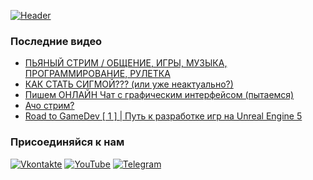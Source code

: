 [![Header](https://github.com/Fsoky/Fsoky/blob/main/assets/pop-cat.gif)](https://youtube.com/c/)

### Последние видео
<!-- YOUTUBE:START -->
- [ПЬЯНЫЙ СТРИМ / ОБЩЕНИЕ, ИГРЫ, МУЗЫКА, ПРОГРАММИРОВАНИЕ, РУЛЕТКА](https://www.youtube.com/watch?v=4GFopad-43w)
- [КАК СТАТЬ СИГМОЙ??? &lpar;или уже неактуально?&rpar;](https://www.youtube.com/watch?v=r7C229smTCg)
- [Пишем ОНЛАЙН Чат с графическим интерфейсом &lpar;пытаемся&rpar;](https://www.youtube.com/watch?v=3NYy5CpwVTc)
- [Ачо стрим?](https://www.youtube.com/watch?v=i9dHr3bBkF0)
- [Road to GameDev [ 1 ] | Путь к разработке игр на Unreal Engine 5](https://www.youtube.com/watch?v=t59FqzEbvVc)
<!-- YOUTUBE:END -->

### Присоединяйся к нам
[![Vkontakte](https://img.shields.io/badge/Vkontakte-black?style=for-the-badge&logo=VK)](https://vk.com/fsoky)
[![YouTube](https://img.shields.io/badge/YouTube-red?style=for-the-badge&logo=YouTube)](https://youtube.com/c/Фсоки)
[![Telegram](https://img.shields.io/badge/Telegram-blue?style=for-the-badge&logo=Telegram)](https://t.me/fsokycommunity)
